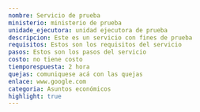 ```yaml
---
nombre: Servicio de prueba
ministerio: ministerio de prueba
unidade_ejecutora: unidad ejecutora de prueba
descripcion: Este es un servicio con fines de prueba
requisitos: Estos son los requisitos del servicio
pasos: Estos son los pasos del servicio
costo: no tiene costo
tiemporespuesta: 2 hora
quejas: comuniquese acá con las quejas
enlace: www.google.com
categoria: Asuntos económicos
highlight: true
---
```

